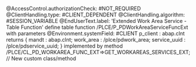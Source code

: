 @AccessControl.authorizationCheck: #NOT_REQUIRED
@ClientHandling.type: #CLIENT_DEPENDENT
@ClientHandling.algorithm: #SESSION_VARIABLE
@EndUserText.label: 'Extended Work Area Service - Table Function'
define table function /PLCE/P_PDWorkAreaServiceFuncExt
  with parameters
    @Environment.systemField: #CLIENT
    p_client : abap.clnt
returns
{
  mandt : abap.clnt;
  work_area : /plce/pdwork_area;
  service_uuid : /plce/pdservice_uuid;
}
implemented by method
  /PLCE/CL_PD_WORKAREA_FUNC_EXT=>GET_WORKAREAS_SERVICES_EXT;  // New custom class/method
